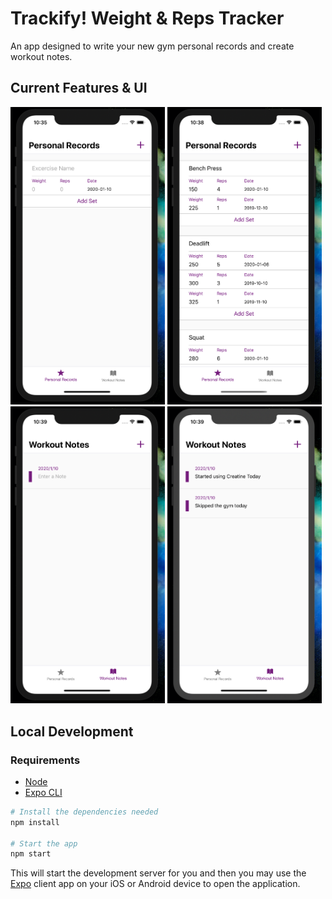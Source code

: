 # Trackify! Weight & Reps Tracker

An app designed to write your new gym personal records and create workout notes.

## Current Features & UI
<p float="center">
<img src="images/pr_1.png" width='49%'>
<img src="images/pr_2.png" width='49%'>
<img src="images/note_1.png" width='49%'>
<img src="images/note_2.png" width='49%'>
</p>

## Local Development
### Requirements
 - [Node](https://nodejs.org/en/download/current/)
 - [Expo CLI](https://docs.expo.io/versions/latest/workflow/expo-cli/)

```sh
# Install the dependencies needed
npm install

# Start the app
npm start
```
This will start the development server for you and then you may use the [Expo](https://expo.io/) client app on your iOS or Android device to open the application.
